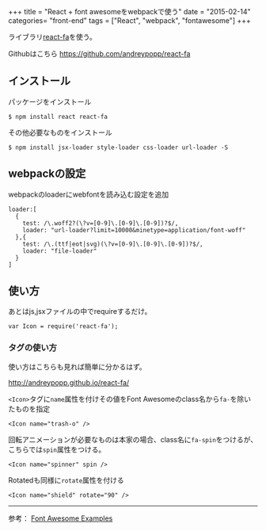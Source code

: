 +++
title = "React + font awesomeをwebpackで使う"
date = "2015-02-14"
categories= "front-end"
tags = ["React", "webpack", "fontawesome"]
+++

ライブラリ[react-fa](https://www.npmjs.com/package/react-fa)を使う。

Githubはこちら
https://github.com/andreypopp/react-fa

## インストール

パッケージをインストール

```
$ npm install react react-fa
```

その他必要なものをインストール

```
$ npm install jsx-loader style-loader css-loader url-loader -S
```

## webpackの設定

webpackのloaderにwebfontを読み込む設定を追加

```
loader:[
  {
    test: /\.woff2?(\?v=[0-9]\.[0-9]\.[0-9])?$/,
    loader: "url-loader?limit=10000&minetype=application/font-woff"
  },{
    test: /\.(ttf|eot|svg)(\?v=[0-9]\.[0-9]\.[0-9])?$/,
    loader: "file-loader"
  }
]
```

## 使い方

あとはjs,jsxファイルの中でrequireするだけ。

```
var Icon = require('react-fa');
```
### タグの使い方

使い方はこちらも見れば簡単に分かるはず。

http://andreypopp.github.io/react-fa/

`<Icon>`タグに`name`属性を付けその値をFont Awesomeのclass名から`fa-`を除いたものを指定

```
<Icon name="trash-o" />
```

回転アニメーションが必要なものは本家の場合、class名に`fa-spin`をつけるが、こちらでは`spin`属性をつける。

```
<Icon name="spinner" spin />
```

Rotatedも同様に`rotate`属性を付ける

```
<Icon name="shield" rotate="90" />
```


---
参考：
[Font Awesome Examples](http://fortawesome.github.io/Font-Awesome/examples/)
